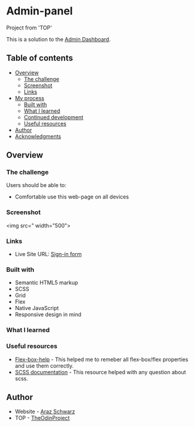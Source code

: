 # Admin-panel
Project from 'TOP'


This is a solution to the [Admin Dashboard](https://www.theodinproject.com/lessons/node-path-intermediate-html-and-css-admin-dashboard).



## Table of contents

- [Overview](#overview)
  - [The challenge](#the-challenge)
  - [Screenshot](#screenshot)
  - [Links](#links)
- [My process](#my-process)
  - [Built with](#built-with)
  - [What I learned](#what-i-learned)
  - [Continued development](#continued-development)
  - [Useful resources](#useful-resources)
- [Author](#author)
- [Acknowledgments](#acknowledgments)

## Overview

### The challenge

Users should be able to:

- Comfortable use this web-page on all devices

### Screenshot

<img src=" width="500">

### Links

- Live Site URL: [Sign-in form]()

### Built with

- Semantic HTML5 markup
- SCSS
- Grid
- Flex
- Native JavaScript
- Responsive design in mind

### What I learned


### Useful resources

- [Flex-box-help](https://flexbox.malven.co/) - This helped me to remeber all flex-box/flex properties and use them correctly.
- [SCSS documentation](https://sass-lang.com/documentation/) - This resource helped with any question about scss.

## Author

- Website - [Araz Schwarz](https://www.linkedin.com/in/dmdschwarz/)
- TOP - [TheOdinProject](https://www.theodinproject.com/)
